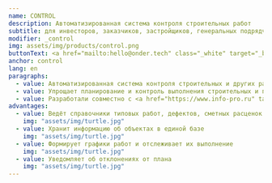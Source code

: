 ```yaml
---
name: CONTROL
description: Автоматизированная система контроля строительных работ
subtitle: для инвесторов, заказчиков, застройщиков, генеральных подрядчиков
modifier: _control
img: assets/img/products/control.png
buttonText: <a href="mailto:hello@onder.tech" class="_white" target="_blank">Запросить демо</a>
anchor: control
lang: en
paragraphs:
  - value: Автоматизированная система контроля строительных и других работ.
  - value: Упрощает планирование и контроль выполнения строительных и пуско-наладочных работ, снижает затраты из-за срыва сроков и некачественного выполнения работ. Повышает прозрачность расходов
  - value: Разработали совместно с <a href="https://www.info-pro.ru" target="_blank">ИНФОПРО</a>.
advantages:
  - value: Ведёт справочники типовых работ, дефектов, сметных расценок
    img: "assets/img/turtle.jpg"
  - value: Хранит информацию об объектах в единой базе
    img: "assets/img/turtle.jpg"
  - value: Формирует графики работ и отслеживает их выполнение
    img: "assets/img/turtle.jpg"
  - value: Уведомляет об отклонениях от плана
    img: "assets/img/turtle.jpg"
---
```

